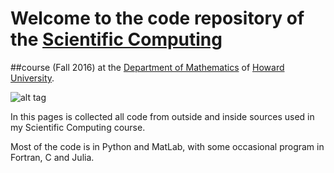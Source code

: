 # Welcome to the code repository of the [**Scientific Computing**](http://helios.physics.howard.edu/~deleo/MATH450/)

##course (Fall 2016) at the [Department of Mathematics](http://coas.howard.edu/mathematics/) of [Howard University](https://www2.howard.edu/).

![alt tag](http://helios.physics.howard.edu/~deleo/scientific-computing.png)

In this pages is collected all code from outside and inside sources used in my Scientific Computing course.

Most of the code is in Python and MatLab, with some occasional program in Fortran, C and Julia.